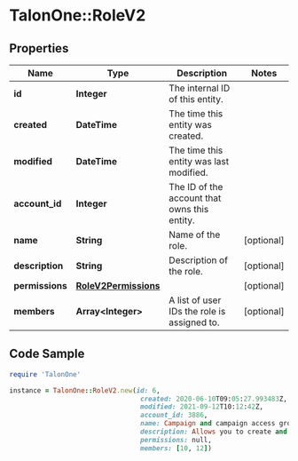 # TalonOne::RoleV2

## Properties

Name | Type | Description | Notes
------------ | ------------- | ------------- | -------------
**id** | **Integer** | The internal ID of this entity. | 
**created** | **DateTime** | The time this entity was created. | 
**modified** | **DateTime** | The time this entity was last modified. | 
**account_id** | **Integer** | The ID of the account that owns this entity. | 
**name** | **String** | Name of the role. | [optional] 
**description** | **String** | Description of the role. | [optional] 
**permissions** | [**RoleV2Permissions**](RoleV2Permissions.md) |  | [optional] 
**members** | **Array&lt;Integer&gt;** | A list of user IDs the role is assigned to. | [optional] 

## Code Sample

```ruby
require 'TalonOne'

instance = TalonOne::RoleV2.new(id: 6,
                                 created: 2020-06-10T09:05:27.993483Z,
                                 modified: 2021-09-12T10:12:42Z,
                                 account_id: 3886,
                                 name: Campaign and campaign access group manager,
                                 description: Allows you to create and edit campaigns for specific Applications, delete specific campaign access groups, and view loyalty programs.,
                                 permissions: null,
                                 members: [10, 12])
```


